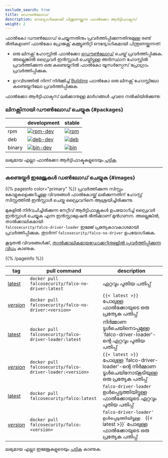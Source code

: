 ```yaml
---
exclude_search: true
title: ഡൌൺലോഡ്
description: ഔദ്യോഗികമായി പിന്തുണയ്ക്കുന്ന ഫാൽക്കോ ആർട്ടിഫാക്ടസ്
weight: 2
---
```


ഫാൽകോ ഡൗൺലോഡ് ചെയ്യുന്നതിനും പ്രവർത്തിപ്പിക്കുന്നതിനുമുള്ള രണ്ട് രീതികളാണ്  ഫാൽകോ പ്രോജക്റ്റ് കമ്മ്യൂണിറ്റി ഔദ്യോഗികമായി പിന്തുണയ്ക്കുന്നത്:

-  ഒരു ലിനക്സ് ഹോസ്റ്റിൽ ഫാൽക്കോ [ഡൌൺലോഡ്](/docs/getting-started/download) ചെയ്ത് പ്രവർത്തിപ്പിക്കുക. അല്ലെങ്കിൽ ഡ്രൈവർ ഇൻസ്റ്റാൾ ചെയ്തിട്ടുള്ള അടിസ്ഥാന ഹോസ്റ്റിൽ പ്രവർത്തിക്കുന്ന ഒരു കണ്ടെയ്നറിൽ ഫാൽകോ യൂസർസ്പേസ് പ്രോഗ്രാം പ്രവർത്തിപ്പിക്കുക.

-  ഉറവിടത്തിൽ നിന്ന് നിർമ്മിച്ച് [Building](/docs/getting-started/source) ഫാൽകോ ഒരു ലിനക്സ് ഹോസ്റ്റിലോ കണ്ടെയ്നറിലോ പ്രവർത്തിപ്പിക്കുക.

ഫാൽക്കോ ആർട്ടിഫാക്ടസ് ലഭിക്കാനുള്ള മാർഗങ്ങൾ ചുവടെ നൽകിയിരിക്കുന്നു:


### ലിനക്സിനായി ഡൗൺലോഡ് ചെയ്യുക {#packages}

|        | development                                                                                                                 | stable                                                                                                              |
|--------|-----------------------------------------------------------------------------------------------------------------------------|---------------------------------------------------------------------------------------------------------------------|
| rpm    | [![rpm-dev](https://img.shields.io/bintray/v/falcosecurity/rpm-dev/falco?label=Falco&color=%2300aec7&style=flat-square)][1] | [![rpm](https://img.shields.io/bintray/v/falcosecurity/rpm/falco?label=Falco&color=%23005763&style=flat-square)][2] |
| deb    | [![deb-dev](https://img.shields.io/bintray/v/falcosecurity/deb-dev/falco?label=Falco&color=%2300aec7&style=flat-square)][3] | [![deb](https://img.shields.io/bintray/v/falcosecurity/deb/falco?label=Falco&color=%23005763&style=flat-square)][4] |
| binary | [![bin-dev](https://img.shields.io/bintray/v/falcosecurity/bin-dev/falco?label=Falco&color=%2300aec7&style=flat-square)][5] | [![bin](https://img.shields.io/bintray/v/falcosecurity/bin/falco?label=Falco&color=%23005763&style=flat-square)][6] |

ലഭ്യമായ എല്ലാ ഫാൽക്കോ ആർട്ടിഫാക്ടുകളുടെയും [പട്ടിക](https://bintray.com/falcosecurity).

---

### കണ്ടെയ്നർ ഇമേജുകൾ ഡൺലോഡ് ചെയ്യുക {#images}

{{% pageinfo color="primary" %}}
പ്രവർത്തിക്കുന്ന സിസ്റ്റം കോളുകളെക്കുറിച്ചുള്ള വിവരങ്ങൾ ഫാൽകോയ്ക്ക്  ലഭിക്കുന്നതിന് ഹോസ്റ്റ് സിസ്റ്റത്തിൽ ഇൻസ്റ്റാൾ ചെയ്ത ഡ്രൈവറിനെ ആശ്രയിച്ചിരിക്കുന്നു.

മുകളിൽ നിർവചിച്ചിരിക്കുന്ന നേറ്റീവ് ആർട്ടിഫാക്റ്റുകൾ ഉപയോഗിച്ച് ഡ്രൈവർ ഇൻസ്റ്റാൾ ചെയ്യുക എന്ന ഇൻസ്റ്റാളേഷൻ രീതിക്കാണ് മുൻ‌ഗണന. അല്ലെങ്കിൽ, താൽക്കാലികമായി  
 `falcosecurity/falco-driver-loader` ഇമേജ് പ്രത്യേകാവകാശമായി പ്രവർത്തിപ്പിക്കുക. തുടർന്ന് `falcosecurity/falco-no-driver` ഉപയോഗിക്കുക.


കൂടുതൽ വിവരങ്ങൾക്ക്, [താൽക്കാലികമായഡോക്കറിനുള്ളിൽ പ്രവർത്തിപ്പിക്കുന്ന വിധം](/docs/getting-started/running#docker) കാണുക.

{{% /pageinfo %}}

|tag | pull command | description |
|----|----------|-----------------|
|[latest](https://hub.docker.com/r/falcosecurity/falco-no-driver/tags)| `docker pull falcosecurity/falco-no-driver:latest` | ഏറ്റവും പുതിയ പതിപ്പ് |
|[*version*](https://hub.docker.com/r/falcosecurity/falco-no-driver/tags)| `docker pull falcosecurity/falco-no-driver:<version>` | `{{< latest >}}` പോലുള്ള ഫാൽക്കോയുടെ ഒരു പ്രത്യേക പതിപ്പ് |
|[latest](https://hub.docker.com/r/falcosecurity/falco-driver-loader/tags)| `docker pull falcosecurity/falco-driver-loader:latest` | നിർമ്മാണ  ടൂൾചെയിനൊപ്പമുള്ള  `falco-driver-loader'-ന്റെ ഏറ്റവും പുതിയ പതിപ്പ് |
|[*version*](https://hub.docker.com/r/falcosecurity/falco-driver-loader/tags)| `docker pull falcosecurity/falco-driver-loader:<version>` | `{{< latest >}}` പോലുള്ള `falco-driver-loader'-ന്റെ നിർമ്മാണ ടൂൾചെയിനോട്കൂടിയുള്ള ഒരു പ്രത്യേക പതിപ്പ് |
|[latest](https://hub.docker.com/r/falcosecurity/falco/tags)| `docker pull falcosecurity/falco:latest` | `falco-driver-loader` ഉൾപ്പെടുത്തിയിട്ടുള്ള ഫാൽക്കോയുടെ ഏറ്റവും പുതിയ പതിപ്പ് |
|[*version*](https://hub.docker.com/r/falcosecurity/falco/tags)| `docker pull falcosecurity/falco:<version>` | `falco-driver-loader' ഉൾപ്പെടുത്തിയിട്ടുള്ള  `{{< latest >}}` പോലുള്ള ഫാൽക്കോയുടെ ഒരു പ്രത്യേക പതിപ്പ് |

ലഭ്യമായ എല്ലാ ഇമേജുകളുടെയും [പട്ടിക](https://github.com/falcosecurity/falco/tree/master/docker) കാണുക.

[1]: https://dl.bintray.com/falcosecurity/rpm-dev
[2]: https://dl.bintray.com/falcosecurity/rpm
[3]: https://dl.bintray.com/falcosecurity/deb-dev/stable
[4]: https://dl.bintray.com/falcosecurity/deb/stable
[5]: https://dl.bintray.com/falcosecurity/bin-dev/x86_64
[6]: https://dl.bintray.com/falcosecurity/bin/x86_64
